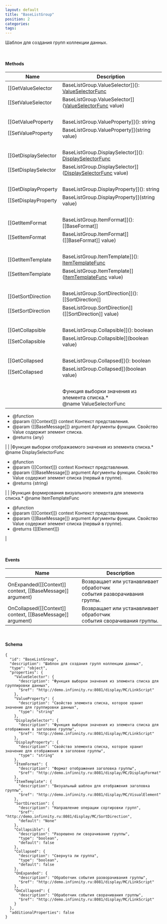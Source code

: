 ```yaml
---
layout: default
title: "BaseListGroup"
position: 2
categories: 
tags: 
---
```


Шаблон для создания групп коллекции данных.

   

#### Methods

|Name|Description|
|----|-----------|
|[[GetValueSelector|BaseListGroup.ValueSelector]](): [ValueSelectorFunc](#valueselectorfunc)|Возвращает функцию выборки значения из элемента списка для группировки данных.|
|[[SetValueSelector|BaseListGroup.ValueSelector]]([ValueSelectorFunc](#valueselectorfunc) value)|Устанавливает функцию выборки значения из элемента списка для группировки данных.|
| | |
|[[GetValueProperty|BaseListGroup.ValueProperty]](): string|Возвращает свойство элемента списка, которое хранит значение для группировки данных.|
|[[SetValueProperty|BaseListGroup.ValueProperty]](string value)|Устанавливает свойство элемента списка, которое хранит значение для группировки данных.|
| | |
|[[GetDisplaySelector|BaseListGroup.DisplaySelector]](): [DisplaySelectorFunc](#displayselectorfunc)|Возвращает функцию выборки значения из элемента списка для отображения в заголовке группы.|
|[[SetDisplaySelector|BaseListGroup.DisplaySelector]]([DisplaySelectorFunc](#displayselectorfunc) value)|Устанавливает функцию выборки значения из элемента списка для отображения в заголовке группы.|
| | |
|[[GetDisplayProperty|BaseListGroup.DisplayProperty]](): string|Возвращает свойство элемента списка, которое хранит значение для отображения в заголовке группы.|
|[[SetDisplayProperty|BaseListGroup.DisplayProperty]](string value)|Устанавливает свойство элемента списка, которое хранит значение для отображения в заголовке группы.|
| | |
|[[GetItemFormat|BaseListGroup.ItemFormat]](): [[BaseFormat]]|Возвращает формат отображения заголовка группы.|
|[[SetItemFormat|BaseListGroup.ItemFormat]]([[BaseFormat]] value)|Устанавливает формат отображения заголовка группы.|
| | |
|[[GetItemTemplate|BaseListGroup.ItemTemplate]](): [ItemTemplateFunc](#itemtemplatefunc)|Возвращает визуальный шаблон для отображения заголовка группы.|
|[[SetItemTemplate|BaseListGroup.ItemTemplate]]([ItemTemplateFunc](#itemtemplatefunc) value)|Устанавливает визуальный шаблон для отображения заголовка группы.|
| | |
|[[GetSortDirection|BaseListGroup.SortDirection]](): [[SortDirection]]|Возвращает направление операции сортировки групп.|
|[[SetSortDirection|BaseListGroup.SortDirection]]([[SortDirection]] value)|Устанавливает направление операции сортировки групп.|
| | |
|[[GetCollapsible|BaseListGroup.Collapsible]](): boolean|Возвращает значение, определяющее, разрешено ли сворачивание группы.|
|[[SetCollapsible|BaseListGroup.Collapsible]](boolean value)|Устанавливает значение, определяющее, разрешено ли сворачивание группы. |
| | |
|[[GetCollapsed|BaseListGroup.Collapsed]](): boolean|Возвращает значение, определяющее, свернута ли группа.|
|[[SetCollapsed|BaseListGroup.Collapsed]](boolean value)|Устанавливает значение, определяющее, свернута ли группа.|
| | |
| |Функция выборки значения из элемента списка.* @name ValueSelectorFunc
* @function
* @param {[[Context]]} context Контекст представления.
* @param {[[BaseMessage]]} argument Аргументы функции. Свойство Value содержит элемент списка.
* @returns {any}

|
| |Функция выборки отображаемого значения из элемента списка.* @name DisplaySelectorFunc
* @function
* @param {[[Context]]} context Контекст представления.
* @param {[[BaseMessage]]} argument Аргументы функции. Свойство Value содержит элемент списка (первый в группе).
* @returns {string}

|
| |Функция формирования визуального элемента для элемента списка.* @name ItemTemplateFunc
* @function
* @param {[[Context]]} context Контекст представления.
* @param {[[BaseMessage]]} argument Аргументы функции. Свойство Value содержит элемент списка (первый в группе).
* @returns {[[Element]]}

|

   

#### Events

|Name|Description|
|----|-----------|
|OnExpanded([[Context]] context, [[BaseMessage]] argument)|Возвращает или устанавливает обработчик события разворачивания группы.|
|OnCollapsed([[Context]] context, [[BaseMessage]] argument)|Возвращает или устанавливает обработчик события сворачивания группы.|

   

#### Schema

```
{
  "id": "BaseListGroup",
  "description": "Шаблон для создания групп коллекции данных",
  "type": "object",
  "properties": {
    "ValueSelector": {
      "description": "Функция выборки значения из элемента списка для группировки данных",
      "$ref": "http://demo.infinnity.ru:8081/display/MC/LinkScript"
    },
    "ValueProperty": {
      "description": "Свойство элемента списка, которое хранит значение для группировки данных",
      "type": "string"
    },
    "DisplaySelector": {
      "description": "Функция выборки значения из элемента списка для отображения в заголовке группы",
      "$ref": "http://demo.infinnity.ru:8081/display/MC/LinkScript"
    },
    "DisplayProperty": {
      "description": "Свойство элемента списка, которое хранит значение для отображения в заголовке группы",
      "type": "string"
    },
    "ItemFormat": {
      "description": "Формат отображения заголовка группы",
      "$ref": "http://demo.infinnity.ru:8081/display/MC/DisplayFormat"
    },
    "ItemTemplate": {
      "description": "Визуальный шаблон для отображения заголовка группы",
      "$ref": "http://demo.infinnity.ru:8081/display/MC/VisualElement"
    },
    "SortDirection": {
      "description": "Направление операции сортировки групп",
      "$ref": "http://demo.infinnity.ru:8081/display/MC/SortDirection",
      "default": "None"
    },
    "Collapsible": {
      "description": "Разрешено ли сворачивание группы",
      "type": "boolean",
      "default": false
    },
    "Collapsed": {
      "description": "Свернута ли группа",
      "type": "boolean",
      "default": false
    },
    "OnExpanded": {
      "description": "Обработчик события разворачивания группы",
      "$ref": "http://demo.infinnity.ru:8081/display/MC/LinkScript"
    },
    "OnCollapsed": {
      "description": "Обработчик события сворачивания группы",
      "$ref": "http://demo.infinnity.ru:8081/display/MC/LinkScript"
    }
  },
  "additionalProperties": false
}
```

 

 

